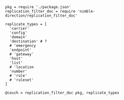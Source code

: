     pkg = require './package.json'
    replication_filter_doc = require 'nimble-direction/replication_filter_doc'

    replicate_types = [
      'carrier'
      'config'
      'domain'
      'destination' # ?
      # 'emergency
      'endpoint'
      # 'gateway'
      'host'
      'list'
      # 'location
      'number'
      # 'rule'
      # 'ruleset'
    ]

    @couch = replication_filter_doc pkg, replicate_types
